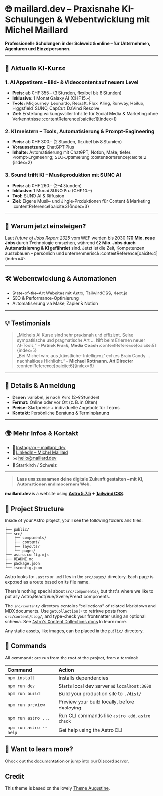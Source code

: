 # 🌐 maillard.dev – Praxisnahe KI-Schulungen & Webentwicklung mit Michel Maillard

**Professionelle Schulungen in der Schweiz & online – für Unternehmen, Agenturen und Einzelpersonen.**

---

## 🚀 Aktuelle KI-Kurse
### 1. **AI Appetizers – Bild‑ & Videocontent auf neuem Level**
- **Preis:** ab CHF 355.– (3 Stunden, flexibel bis 8 Stunden)
- **Inklusive:** 1 Monat Galaxy AI (CHF 15.–)
- **Tools:** Midjourney, Leonardo, Recraft, Flux, Kling, Runway, Hailuo, Higgsfield, SUNO, CapCut, DaVinci Resolve  
- **Ziel:** Erstellung wirkungsvoller Inhalte für Social Media & Marketing ohne Vorkenntnisse :contentReference[oaicite:1]{index=1}

### 2. **KI meistern – Tools, Automatisierung & Prompt‑Engineering**
- **Preis:** ab CHF 300.– (2 Stunden, flexibel bis 8 Stunden)
- **Voraussetzung:** ChatGPT Plus
- **Inhalte:** Automatisierung mit ChatGPT, Notion, Make; tiefes Prompt‑Engineering; SEO‑Optimierung :contentReference[oaicite:2]{index=2}

### 3. **Sound trifft KI – Musikproduktion mit SUNO AI**
- **Preis:** ab CHF 260.– (2–4 Stunden)
- **Inklusive:** 1 Monat SUNO Pro (CHF 10.–)
- **Tool:** SUNO AI & Riffusion  
- **Ziel:** Eigene Musik‑ und Jingle‑Produktionen für Content & Marketing 
:contentReference[oaicite:3]{index=3}

---

## 🎯 Warum jetzt einsteigen?

Laut *Future of Jobs Report 2025* vom WEF werden bis 2030 **170 Mio. neue Jobs** durch Technologie entstehen, während **92 Mio. Jobs durch Automatisierung & KI gefährdet** sind. Jetzt ist die Zeit, Kompetenzen auszubauen – persönlich und unternehmerisch :contentReference[oaicite:4]{index=4}.

---

## 🛠 Webentwicklung & Automationen
- State-of-the-Art Websites mit Astro, TailwindCSS, Next.js  
- SEO & Performance-Optimierung  
- Automatisierung via Make, Zapier & Notion

---

## 💡 Testimonials
> „Michel’s AI Kurse sind sehr praxisnah und effizient. Seine sympathische und pragmatische Art ... hilft beim Erlernen neuer AI‑Tools.“ – **Patrick Frank, Media Coach** :contentReference[oaicite:5]{index=5}  
> „Bei Michel wird aus ‚künstlicher Intelligenz‘ echtes Brain Candy ... nachhaltiges Highlight.“ – **Michael Rottmann, Art Director** :contentReference[oaicite:6]{index=6}

---

## 📌 Details & Anmeldung

- **Dauer:** variabel, je nach Kurs (2–8 Stunden)  
- **Format:** Online oder vor Ort (z. B. in Olten)  
- **Preise:** Startpreise + individuelle Angebote für Teams  
- **Kontakt:** Persönliche Beratung & Terminplanung

---

## 🌍 Mehr Infos & Kontakt

- 📸 [Instagram – maillard_dev](https://www.instagram.com/maillard_dev/)  
- 💼 [LinkedIn – Michel Maillard](https://www.linkedin.com/in/michel-maillard/)  
- ✉️ [hello@maillard.dev](mailto:hello@maillard.dev)  
- 📍 Starrkirch / Schweiz

---

> **Lass uns zusammen deine digitale Zukunft gestalten – mit KI, Automationen und modernem Web.**

**maillard.dev** is a website using **[Astro 5.7.5](https://astro.build/blog/astro-2/) + [Tailwind CSS](https://tailwindcss.com/)**.


## 🚀 Project Structure

Inside of your Astro project, you'll see the following folders and files:

```
├── public/
├── src/
│   ├── components/
│   ├── content/
│   ├── layouts/
│   └── pages/
├── astro.config.mjs
├── README.md
├── package.json
└── tsconfig.json
```

Astro looks for `.astro` or `.md` files in the `src/pages/` directory. Each page is exposed as a route based on its file name.

There's nothing special about `src/components/`, but that's where we like to put any Astro/React/Vue/Svelte/Preact components.

The `src/content/` directory contains "collections" of related Markdown and MDX documents. Use `getCollection()` to retrieve posts from `src/content/blog/`, and type-check your frontmatter using an optional schema. See [Astro's Content Collections docs](https://docs.astro.build/en/guides/content-collections/) to learn more.

Any static assets, like images, can be placed in the `public/` directory.

## 🧞 Commands

All commands are run from the root of the project, from a terminal:

| Command                | Action                                           |
| :--------------------- | :----------------------------------------------- |
| `npm install`          | Installs dependencies                            |
| `npm run dev`          | Starts local dev server at `localhost:3000`      |
| `npm run build`        | Build your production site to `./dist/`          |
| `npm run preview`      | Preview your build locally, before deploying     |
| `npm run astro ...`    | Run CLI commands like `astro add`, `astro check` |
| `npm run astro --help` | Get help using the Astro CLI                     |

## 👀 Want to learn more?

Check out [the documentation](https://docs.astro.build) or jump into our [Discord server](https://astro.build/chat).

## Credit

This theme is based on the lovely [Theme Augustine](https://styleshout.com/demo/?theme=augustine).